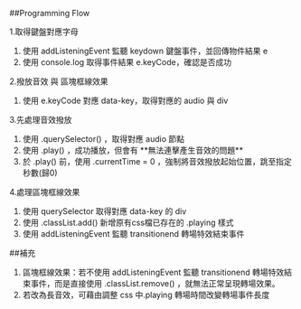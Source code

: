 ##Programming Flow

1.取得鍵盤對應字母

<ol>
  <li>使用 addListeningEvent 監聽 keydown 鍵盤事件，並回傳物件結果 e</li>
  <li>使用 console.log 取得事件結果 e.keyCode，確認是否成功</li>
</ol>
2.撥放音效 與 區塊框線效果
<ol>
  <li>使用 e.keyCode 對應 data-key，取得對應的 audio 與 div</li>
</ol>
3.先處理音效撥放
<ol>
  <li>使用 .querySelector() ，取得對應 audio 節點</li>
  <li>使用 .play() ，成功播放，但會有 **無法連擊產生音效的問題**</li>
  <li>於 .play() 前，使用 .currentTime = 0 ，強制將音效撥放起始位置，跳至指定秒數(歸0)</li>
</ol>
4.處理區塊框線效果
<ol>
  <li>使用 querySelector 取得對應 data-key 的 div</li>
  <li>使用 .classList.add() 新增原有css檔已存在的 .playing 樣式</li>
  <li>使用 addListeningEvent 監聽 transitionend 轉場特效結束事件</li>
</ol>

##補充

<ol>
  <li>區塊框線效果：若不使用 addListeningEvent 監聽 transitionend 轉場特效結束事件，而是直接使用 .classList.remove() ，就無法正常呈現轉場效果。</li>
  <li>若改為長音效，可藉由調整 css 中.playing 轉場時間改變轉場事件長度</li>
</ol>
